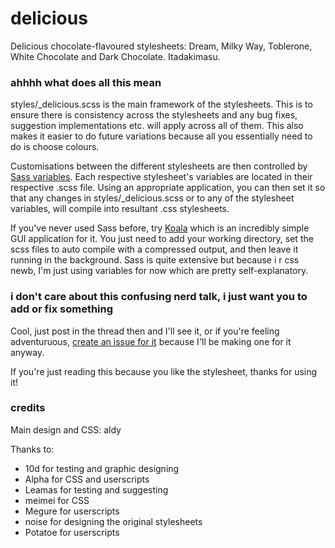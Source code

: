 delicious
=========

Delicious chocolate-flavoured stylesheets: Dream, Milky Way, Toblerone, White Chocolate and Dark Chocolate. Itadakimasu.

### ahhhh what does all this mean

styles/_delicious.scss is the main framework of the stylesheets. This is to ensure there is consistency across the stylesheets and any bug fixes, suggestion implementations etc. will apply across all of them. This also makes it easier to do future variations because all you essentially need to do is choose colours.

Customisations between the different stylesheets are then controlled by [Sass variables](http://sass-lang.com/). Each respective stylesheet's variables are located in their respective .scss file. Using an appropriate application, you can then set it so that any changes in styles/_delicious.scss or to any of the stylesheet variables, will compile into resultant .css stylesheets.

If you've never used Sass before, try [Koala](http://koala-app.com/) which is an incredibly simple GUI application for it. You just need to add your working directory, set the scss files to auto compile with a compressed output, and then leave it running in the background. Sass is quite extensive but because i r css newb, I'm just using variables for now which are pretty self-explanatory.

### i don't care about this confusing nerd talk, i just want you to add or fix something

Cool, just post in the thread then and I'll see it, or if you're feeling adventuruous, [create an issue for it](https://github.com/aldykins/delicious/issues) because I'll be making one for it anyway.

If you're just reading this because you like the stylesheet, thanks for using it!

### credits

Main design and CSS: aldy

Thanks to:
- 10d for testing and graphic designing
- Alpha for CSS and userscripts
- Leamas for testing and suggesting
- meimei for CSS
- Megure for userscripts
- noise for designing the original stylesheets
- Potatoe for userscripts